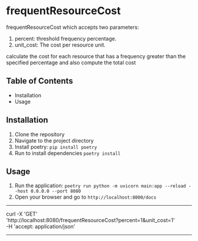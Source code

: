 # frequentResourceCost 

frequentResourceCost which accepts two parameters:

1. percent: threshold frequency percentage.
2. unit_cost: The cost per resource unit.

calculate the cost for each resource that has a frequency greater than the specified percentage and also compute the total cost

## Table of Contents
- Installation
- Usage


## Installation
1. Clone the repository
2. Navigate to the project directory
3. Install poetry: `pip install poetry`
4. Run to install dependencies `poetry install`

## Usage
1. Run the application: `poetry run python -m uvicorn main:app --reload --host 0.0.0.0 --port 8080`
2. Open your browser and go to `http://localhost:8000/docs`





---

curl -X 'GET' \
  'http://localhost:8080/frequentResourceCost?percent=1&unit_cost=1' \
  -H 'accept: application/json'

---

